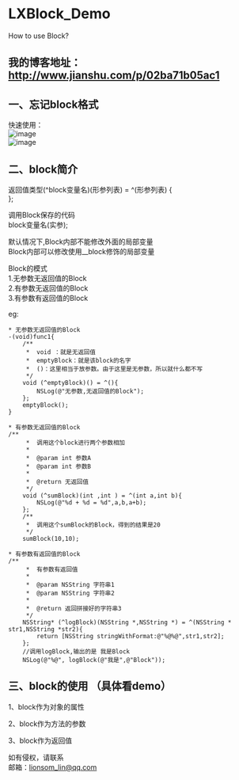 # LXBlock_Demo
How to use Block?

## 我的博客地址：http://www.jianshu.com/p/02ba71b05ac1

## 一、忘记block格式

快速使用：<br>
![image](http://upload-images.jianshu.io/upload_images/1859399-1691b285b59a116b.png?imageMogr2/auto-orient/strip%7CimageView2/2)<br>
![image](http://upload-images.jianshu.io/upload_images/1859399-dace14ccd574d3e4.png?imageMogr2/auto-orient/strip%7CimageView2/2)<br>

## 二、block简介<br>
返回值类型(^block变量名)(形参列表) = ^(形参列表) {<br>
};<br>

调用Block保存的代码<br>
block变量名(实参);<br>

默认情况下,Block内部不能修改外面的局部变量<br>
Block内部可以修改使用__block修饰的局部变量<br>

Block的模式<br>
1.无参数无返回值的Block<br>
2.有参数无返回值的Block<br>
3.有参数有返回值的Block<br>

eg:<br>
```
* 无参数无返回值的Block
-(void)func1{
    /**
     *  void ：就是无返回值
     *  emptyBlock：就是该block的名字
     *  ()：这里相当于放参数。由于这里是无参数，所以就什么都不写
     */
    void (^emptyBlock)() = ^(){
        NSLog(@"无参数,无返回值的Block");
    };
    emptyBlock();
}
```
```
* 有参数无返回值的Block
/**
     *  调用这个block进行两个参数相加
     *
     *  @param int 参数A
     *  @param int 参数B
     *
     *  @return 无返回值
     */
    void (^sumBlock)(int ,int ) = ^(int a,int b){
        NSLog(@"%d + %d = %d",a,b,a+b);
    };
    /**
     *  调用这个sumBlock的Block，得到的结果是20
     */
    sumBlock(10,10);
```

```
* 有参数有返回值的Block
/**
     *  有参数有返回值
     *
     *  @param NSString 字符串1
     *  @param NSString 字符串2
     *
     *  @return 返回拼接好的字符串3
     */    
    NSString* (^logBlock)(NSString *,NSString *) = ^(NSString * str1,NSString *str2){
        return [NSString stringWithFormat:@"%@%@",str1,str2];
    };
    //调用logBlock,输出的是 我是Block
    NSLog(@"%@", logBlock(@"我是",@"Block"));
```


## 三、block的使用 （具体看demo）

1、block作为对象的属性


2、block作为方法的参数


3、block作为返回值




如有侵权，请联系<br>
邮箱：lionsom_lin@qq.com
